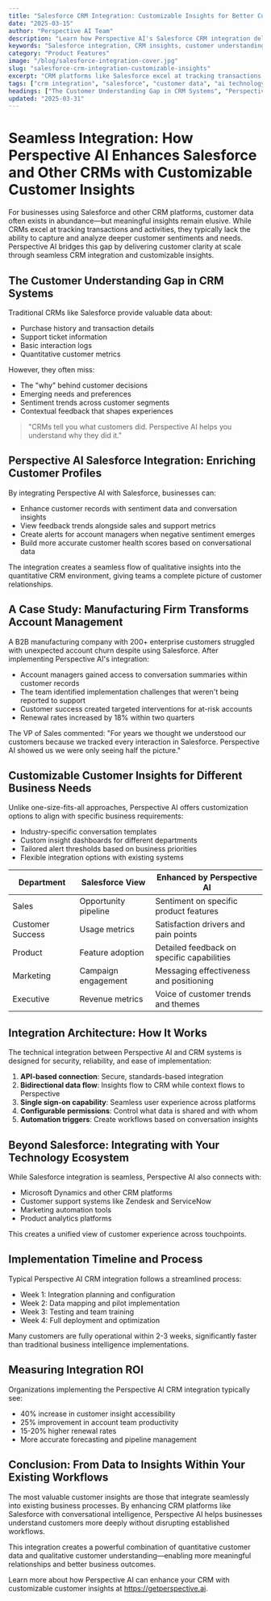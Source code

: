 ```yaml
---
title: "Salesforce CRM Integration: Customizable Insights for Better Customer Understanding"
date: "2025-03-15"
author: "Perspective AI Team"
description: "Learn how Perspective AI's Salesforce CRM integration delivers customizable customer insights directly where your team works."
keywords: "Salesforce integration, CRM insights, customer understanding, workflow integration, customer data"
category: "Product Features"
image: "/blog/salesforce-integration-cover.jpg"
slug: "salesforce-crm-integration-customizable-insights"
excerpt: "CRM platforms like Salesforce excel at tracking transactions but often miss the 'why' behind customer decisions. Discover how Perspective AI's seamless integration capabilities enhance your CRM with rich conversational insights for a complete customer view."
tags: ["crm integration", "salesforce", "customer data", "ai technology", "business intelligence", "integrations"]
headings: ["The Customer Understanding Gap in CRM Systems", "Perspective AI Salesforce Integration", "A Case Study: Manufacturing Firm", "Customizable Customer Insights", "Beyond Salesforce: Your Technology Ecosystem"]
updated: "2025-03-31"
---
```


# Seamless Integration: How Perspective AI Enhances Salesforce and Other CRMs with Customizable Customer Insights

For businesses using Salesforce and other CRM platforms, customer data often exists in abundance—but meaningful insights remain elusive. While CRMs excel at tracking transactions and activities, they typically lack the ability to capture and analyze deeper customer sentiments and needs. Perspective AI bridges this gap by delivering customer clarity at scale through seamless CRM integration and customizable insights.

## The Customer Understanding Gap in CRM Systems

Traditional CRMs like Salesforce provide valuable data about:
- Purchase history and transaction details
- Support ticket information
- Basic interaction logs
- Quantitative customer metrics

However, they often miss:
- The "why" behind customer decisions
- Emerging needs and preferences
- Sentiment trends across customer segments
- Contextual feedback that shapes experiences

> "CRMs tell you what customers did. Perspective AI helps you understand why they did it."

## Perspective AI Salesforce Integration: Enriching Customer Profiles

By integrating Perspective AI with Salesforce, businesses can:
- Enhance customer records with sentiment data and conversation insights
- View feedback trends alongside sales and support metrics
- Create alerts for account managers when negative sentiment emerges
- Build more accurate customer health scores based on conversational data

The integration creates a seamless flow of qualitative insights into the quantitative CRM environment, giving teams a complete picture of customer relationships.

## A Case Study: Manufacturing Firm Transforms Account Management

A B2B manufacturing company with 200+ enterprise customers struggled with unexpected account churn despite using Salesforce. After implementing Perspective AI's integration:

- Account managers gained access to conversation summaries within customer records
- The team identified implementation challenges that weren't being reported to support
- Customer success created targeted interventions for at-risk accounts
- Renewal rates increased by 18% within two quarters

The VP of Sales commented: "For years we thought we understood our customers because we tracked every interaction in Salesforce. Perspective AI showed us we were only seeing half the picture."

## Customizable Customer Insights for Different Business Needs

Unlike one-size-fits-all approaches, Perspective AI offers customization options to align with specific business requirements:

- Industry-specific conversation templates
- Custom insight dashboards for different departments
- Tailored alert thresholds based on business priorities
- Flexible integration options with existing systems

| Department | Salesforce View | Enhanced by Perspective AI |
|------------|----------------|----------------------------|
| Sales | Opportunity pipeline | Sentiment on specific product features |
| Customer Success | Usage metrics | Satisfaction drivers and pain points |
| Product | Feature adoption | Detailed feedback on specific capabilities |
| Marketing | Campaign engagement | Messaging effectiveness and positioning |
| Executive | Revenue metrics | Voice of customer trends and themes |

## Integration Architecture: How It Works

The technical integration between Perspective AI and CRM systems is designed for security, reliability, and ease of implementation:

1. **API-based connection**: Secure, standards-based integration
2. **Bidirectional data flow**: Insights flow to CRM while context flows to Perspective
3. **Single sign-on capability**: Seamless user experience across platforms
4. **Configurable permissions**: Control what data is shared and with whom
5. **Automation triggers**: Create workflows based on conversation insights

## Beyond Salesforce: Integrating with Your Technology Ecosystem

While Salesforce integration is seamless, Perspective AI also connects with:
- Microsoft Dynamics and other CRM platforms
- Customer support systems like Zendesk and ServiceNow
- Marketing automation tools
- Product analytics platforms

This creates a unified view of customer experience across touchpoints.

## Implementation Timeline and Process

Typical Perspective AI CRM integration follows a streamlined process:

- Week 1: Integration planning and configuration
- Week 2: Data mapping and pilot implementation
- Week 3: Testing and team training
- Week 4: Full deployment and optimization

Many customers are fully operational within 2-3 weeks, significantly faster than traditional business intelligence implementations.

## Measuring Integration ROI

Organizations implementing the Perspective AI CRM integration typically see:

- 40% increase in customer insight accessibility
- 25% improvement in account team productivity
- 15-20% higher renewal rates
- More accurate forecasting and pipeline management

## Conclusion: From Data to Insights Within Your Existing Workflows

The most valuable customer insights are those that integrate seamlessly into existing business processes. By enhancing CRM platforms like Salesforce with conversational intelligence, Perspective AI helps businesses understand customers more deeply without disrupting established workflows.

This integration creates a powerful combination of quantitative customer data and qualitative customer understanding—enabling more meaningful relationships and better business outcomes.

Learn more about how Perspective AI can enhance your CRM with customizable customer insights at https://getperspective.ai. 